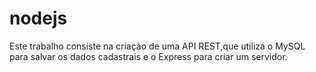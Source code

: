 # nodejs
Este trabalho consiste na criação de uma API REST,que utiliza o MySQL para salvar os dados cadastrais e o Express para criar um servidor. 
